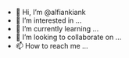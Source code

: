- 👋 Hi, I’m @alfiankiank
- 👀 I’m interested in ...
- 🌱 I’m currently learning ...
- 💞️ I’m looking to collaborate on ...
- 📫 How to reach me ...

<!---
alfiankiank/alfiankiank 
--->
